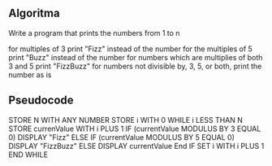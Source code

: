 ## Algoritma
Write a program that prints the numbers from 1 to n

for multiples of 3 print "Fizz" instead of the number
for the multiples of 5 print "Buzz" instead of the number
for numbers which are multiplies of both 3 and 5 print "FizzBuzz"
for numbers not divisible by, 3, 5, or both, print the number as is


## Pseudocode

STORE N WITH ANY NUMBER
STORE i WITH 0
WHILE i LESS THAN N
    STORE currenValue WITH i PLUS 1
    IF (currentValue MODULUS BY 3 EQUAL 0)
        DISPLAY "Fizz"
    ELSE IF (currentValue MODULUS BY 5 EQUAL 0)
        DISPLAY "FizzBuzz"
    ELSE
        DISPLAY currentValue
    End IF
        SET i WITH i PLUS 1
    END WHILE